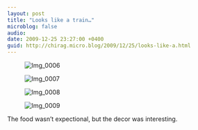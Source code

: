 ```yaml
---
layout: post
title: "Looks like a train…"
microblog: false
audio: 
date: 2009-12-25 23:27:00 +0400
guid: http://chirag.micro.blog/2009/12/25/looks-like-a.html
---
```

<figure><img alt="Img_0006" src="http://www.chirag.biz/uploads/2018/099b4ee586.jpg"></figure><figure><img alt="Img_0007" src="http://www.chirag.biz/uploads/2018/298f8791c3.jpg"></figure><figure><img alt="Img_0008" src="http://www.chirag.biz/uploads/2018/13eb8db8b9.jpg"></figure><figure><img alt="Img_0009" src="http://www.chirag.biz/uploads/2018/9ec7536ce5.jpg"></figure><p>The food wasn’t expectional, but the decor was interesting.</p>
